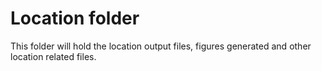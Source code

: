 # Location folder

This folder will hold the location output files, figures generated and other
location related files.
